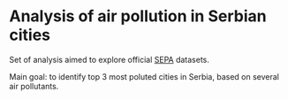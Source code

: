# Analysis of air pollution in Serbian cities

Set of analysis aimed to explore official [SEPA](https://www.sepa.gov.rs/) datasets. 

Main goal: to identify top 3 most poluted cities in Serbia, based on several air pollutants.
